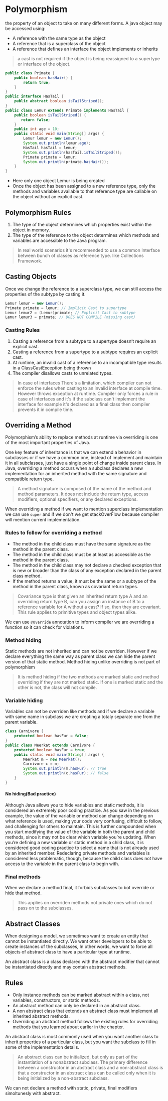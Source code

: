# Polymorphism

the property of an object to take on many different forms. A java object may be accessed using:

* A reference with the same type as the object
* A reference that is a superclass of the object
* A reference that defines an interface the object implements or inherits

> a cast is not required if the object is being reassigned to a supertype or interface of the object.

```Java
public class Primate {
    public boolean hasHair() {
        return true;
    }
}
public interface HasTail {
    public abstract boolean isTailStriped();
}
public class Lemur extends Primate implements HasTail {
    public boolean isTailStriped() {
       return false;
    }
    public int age = 10;
    public static void main(String[] args) {
        Lemur lemur = new Lemur();
        System.out.println(lemur.age);
        HasTail hasTail = lemur;
        System.out.println(hasTail.isTailStriped());
        Primate primate = lemur;
        System.out.println(primate.hasHair());
    } 
}
```

* Here only one object Lemur is being created
* Once the object has been assigned to a new reference type, only the methods and variables available to that reference type are callable on the object without an explicit cast.

## Polymorphism Rules

1. The type of the object determines which properties exist within the object in memory.
2. The type of the reference to the object determines which methods and variables are accessible to the Java program.

> In real world scenarios it's recommended to use a common Interface between bunch of classes as reference type. like Collections Framework.

## Casting Objects

Once we change the reference to a superclass type, we can still access the properties of the subtype by casting it.

```Java
Lemur lemur = new Lemur();
Primate primate = lemur; // Implicit Cast to supertype
Lemur lemur2 = (Lemur)primate; // Explicit Cast to subtype
Lemur lemur3 = primate; // DOES NOT COMPILE (missing cast)
```

### Casting Rules

1. Casting a reference from a subtype to a supertype doesn’t require an explicit cast.
2. Casting a reference from a supertype to a subtype requires an explicit cast.
3. At runtime, an invalid cast of a reference to an incompatible type results in a ClassCastException being thrown
4. The compiler disallows casts to unrelated types.

> In case of interfaces There's a limitation, which compiler can not enforce the rules when casting to an invalid interface at compile time. However throws exception at runtime.
> Compiler only forces a rule in case of interfaces and it's if the subclass can't implement the interface for example it's declared as a final class then compiler prevents it in compile time.

## Overriding a Method

Polymorphism’s ability to replace methods at runtime via overriding is one of the most
important properties of Java.

One key feature of inheritance is that we can extend a behavior in subclasses or if we have a common one, instead of implement and maintain it in all subclasses, just have a single point of change inside parent class.
In Java, overriding a method occurs when a subclass declares a new implementation for an inherited method with the same signature and compatible return type.

> A method signature is composed of the name of the method and method parameters. It does not include the return type, access modifiers, optional specifiers, or any declared exceptions.

When overriding a method if we want to mention superclass implementation we can use `super` and if we don't we get stackOverFlow because compiler will mention current implementation.

### Rules to follow for overriding a method

* The method in the child class must have the same signature as the method in the parent class.
* The method in the child class must be at least as accessible as the method in the parent class.
* The method in the child class may not declare a checked exception that is new or broader than the class of any exception declared in the parent class method.
* If the method returns a value, it must be the same or a subtype of the method in the parent class, known as covariant return types.

> Covariance type is that given an inherited return type A and an overriding return type B, can you assign an instance of B to a reference variable for A without a cast? If so, then they are covariant. This rule applies to primitive types and object types alike.

We can use `@Override` annotation to inform compiler we are overriding a function so it can check for violations.

### Method hiding

Static methods are not inherited and can not be overriden. However if we declare everything the same way as parent class we can hide the parent version of that static method. Method hiding unlike overriding is not part of polymorphism

> It is method hiding if the two methods are marked static and method overriding if they are not marked static. If one is marked static and the other is not, the class will not compile.

### Variable hiding

Variables can not be overriden like methods and if we declare a variable with same name in subclass we are creating a totaly separate one from the parent variable.

```Java
class Carnivore {
    protected boolean hasFur = false;
}
public class Meerkat extends Carnivore {
    protected boolean hasFur = true;
    public static void main(String[] args) {
        Meerkat m = new Meerkat();
        Carnivore c = m;
        System.out.println(m.hasFur); // true
        System.out.println(c.hasFur); // false
    }
}
```

#### No hiding(Bad practice)

Although Java allows you to hide variables and static methods, it is considered an extremely poor coding practice. As you saw in the previous example, the value of the variable or method can change depending on what reference is used, making your code very confusing, difficult to follow, and challenging for others to maintain. This is further compounded when you start modifying the value of the variable in both the parent and child methods, since it may not be clear which variable you’re updating. When you’re defining a new variable or static method in a child class, it is considered good coding practice to select a name that is not already used by an inherited member. Redeclaring private methods and variables is considered less problematic, though, because the child class does not have access to the variable in the parent class to begin with.

### Final methods

When we declare a method final, it forbids subclasses to bot override or hide that method.

> This applies on overriden methods not private ones which do not pass on to the subclasses.

## Abstract Classes

When designing a model, we sometimes want to create an entity that cannot be instantiated directly. We want other developers to be able to create instances of the subclasses, In other words, we want to force all objects of abstract class to have a particular type at runtime.

An abstract class is a class declared with the abstract modifier that cannot be instantiated directly and may contain abstract methods.

## Rules

* Only instance methods can be marked abstract within a class, not variables, constructors, or static methods.
* An abstract method can only be declared in an abstract class.
* A non abstract class that extends an abstract class must implement all inherited abstract methods.
* Overriding an abstract method follows the existing rules for overriding methods that you learned about earlier in the chapter.

An abstract class is most commonly used when you want another class to inherit properties of a particular class, but you want the subclass to fill in some of the implementation details.

> An abstract class can be initialized, but only as part of the instantiation of a nonabstract subclass.
> The primary difference between a constructor in an abstract class and a non-abstract class is that a constructor in an abstract class can be called only when it is being initialized by a non-abstract subclass.

We can not declare a method with static, private, final modifiers simoltunesly with abstract.
